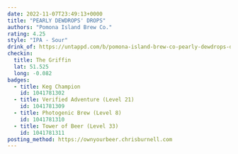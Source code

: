```yaml
---
date: 2022-11-07T23:49:13+0000
title: "PEARLY DEWDROPS' DROPS"
authors: "Pomona Island Brew Co."
rating: 4.25
style: "IPA - Sour"
drink_of: https://untappd.com/b/pomona-island-brew-co-pearly-dewdrops-drops/
checkin:
  title: The Griffin
  lat: 51.525
  long: -0.082
badges:
  - title: Keg Champion
    id: 1041781302
  - title: Verified Adventure (Level 21)
    id: 1041781309
  - title: Photogenic Brew (Level 8)
    id: 1041781310
  - title: Tower of Beer (Level 33)
    id: 1041781311
posting_method: https://ownyourbeer.chrisburnell.com
---
```

